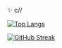 ✨
c//

[![Top Langs](https://github-readme-stats.vercel.app/api/top-langs/?username=lactusferal&hide_progress=false&&theme=transparent&border_color=DDC745&border_radius=7.5&hide_border=true&layout=compact&hide=html,css,scss,shell)](https://github.com/lactusferal)

[![GitHub Streak](https://streak-stats.demolab.com?user=lactusferal&theme=transparent&hide_border=true&locale=pt_BR)](https://github.com/lactusferal)
